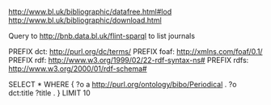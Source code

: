 http://www.bl.uk/bibliographic/datafree.html#lod
http://www.bl.uk/bibliographic/download.html


Query to http://bnb.data.bl.uk/flint-sparql to list journals


PREFIX dct: <http://purl.org/dc/terms/> 
PREFIX foaf: <http://xmlns.com/foaf/0.1/> 
PREFIX rdf: <http://www.w3.org/1999/02/22-rdf-syntax-ns#>
PREFIX rdfs: <http://www.w3.org/2000/01/rdf-schema#>

SELECT * WHERE {
   ?o a <http://purl.org/ontology/bibo/Periodical> .
   ?o dct:title ?title .
}
LIMIT 10
